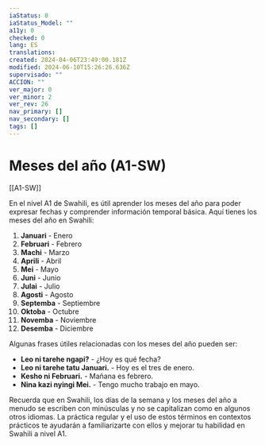 ```yaml
---
iaStatus: 0
iaStatus_Model: ""
a11y: 0
checked: 0
lang: ES
translations: 
created: 2024-04-06T23:49:00.181Z
modified: 2024-06-10T15:26:26.636Z
supervisado: ""
ACCION: ""
ver_major: 0
ver_minor: 2
ver_rev: 26
nav_primary: []
nav_secondary: []
tags: []
---
```

# Meses del año (A1-SW)

[[A1-SW]]

En el nivel A1 de Swahili, es útil aprender los meses del año para poder expresar fechas y comprender información temporal básica. Aquí tienes los meses del año en Swahili:

1. **Januari** - Enero
2. **Februari** - Febrero
3. **Machi** - Marzo
4. **Aprili** - Abril
5. **Mei** - Mayo
6. **Juni** - Junio
7. **Julai** - Julio
8. **Agosti** - Agosto
9. **Septemba** - Septiembre
10. **Oktoba** - Octubre
11. **Novemba** - Noviembre
12. **Desemba** - Diciembre

Algunas frases útiles relacionadas con los meses del año pueden ser:

- **Leo ni tarehe ngapi?** - ¿Hoy es qué fecha?
- **Leo ni tarehe tatu Januari.** - Hoy es el tres de enero.
- **Kesho ni Februari.** - Mañana es febrero.
- **Nina kazi nyingi Mei.** - Tengo mucho trabajo en mayo.

Recuerda que en Swahili, los días de la semana y los meses del año a menudo se escriben con minúsculas y no se capitalizan como en algunos otros idiomas. La práctica regular y el uso de estos términos en contextos prácticos te ayudarán a familiarizarte con ellos y mejorar tu habilidad en Swahili a nivel A1.